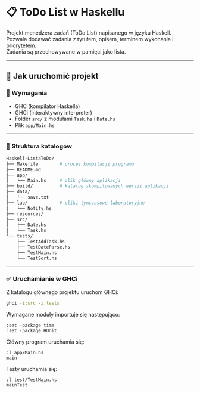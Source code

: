 # 📋 ToDo List w Haskellu

Projekt menedżera zadań (ToDo List) napisanego w języku Haskell.  
Pozwala dodawać zadania z tytułem, opisem, terminem wykonania i priorytetem.  
Zadania są przechowywane w pamięci jako lista.  

---

## 🚀 Jak uruchomić projekt

### 🔧 Wymagania
- GHC (kompilator Haskella)
- GHCi (interaktywny interpreter)
- Folder `src/` z modułami `Task.hs` i `Date.hs`
- Plik `app/Main.hs`

---

### 📁 Struktura katalogów

```bash
Haskell-ListaToDo/
├── Makefile        # proces kompilacji programu  
├── README.md  
├── app/  
│   └── Main.hs     # plik główny aplikacji  
├── build/          # katalog skompilowanych wersji aplikacji  
├── data/  
│   └── save.txt  
├── lab/            # pliki tymczasowe laboratoryjne  
│   └── Notify.hs  
├── resources/  
├── src/  
│   ├── Date.hs  
│   └── Task.hs  
└── tests/  
    ├── TestAddTask.hs  
    ├── TestDateParse.hs  
    ├── TestMain.hs  
    └── TestSort.hs  
```

---

### ✅ Uruchamianie w GHCi

Z katalogu głównego projektu uruchom GHCi:
```bash
ghci -i:src -i:tests
```

Wymagane moduły importuje się następująco:
```
:set -package time
:set -package HUnit
```

Główny program uruchamia się:
```
:l app/Main.hs
main
```

Testy uruchamia się:
```
:l test/TestMain.hs
mainTest
```

